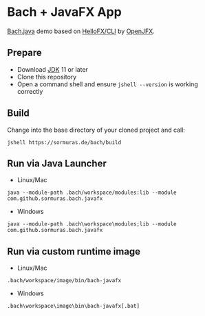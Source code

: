 # Bach + JavaFX App

[Bach.java] demo based on [HelloFX/CLI](https://github.com/openjfx/samples/tree/master/HelloFX/CLI) by [OpenJFX].

## Prepare

- Download [JDK] 11 or later
- Clone this repository
- Open a command shell and ensure `jshell --version` is working correctly

## Build

Change into the base directory of your cloned project and call:

```shell script
jshell https://sormuras.de/bach/build
```

## Run via Java Launcher

- Linux/Mac
```shell script
java --module-path .bach/workspace/modules:lib --module com.github.sormuras.bach.javafx
```

- Windows
```shell script
java --module-path .bach\workspace\modules;lib --module com.github.sormuras.bach.javafx
```

## Run via custom runtime image

- Linux/Mac
```shell script
.bach/workspace/image/bin/bach-javafx
```

- Windows
```shell script
.bach\workspace\image\bin\bach-javafx[.bat]
```


[Bach.java]: https://github.com/sormuras/bach
[JDK]: https://jdk.java.net
[OpenJFX]: https://openjfx.io
